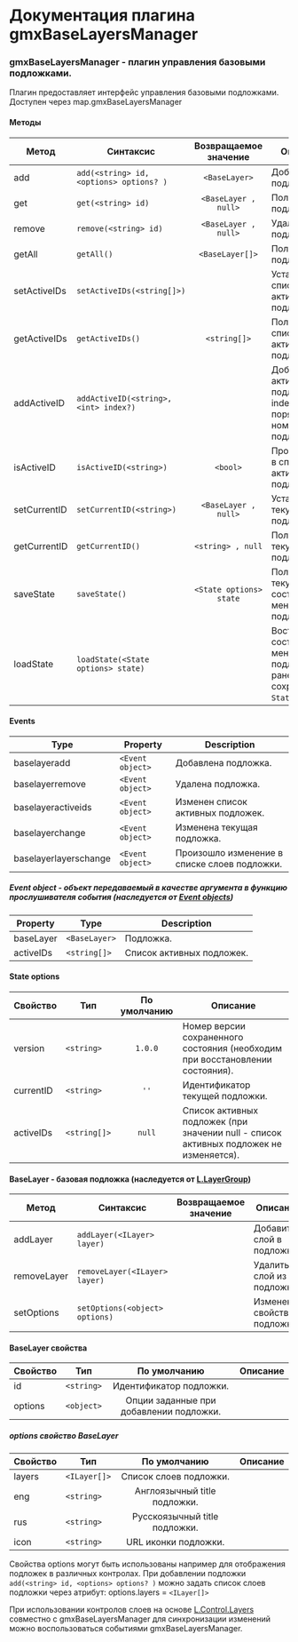# Документация плагина gmxBaseLayersManager

### gmxBaseLayersManager - плагин управления базовыми подложками.

Плагин предоставляет интерфейс управления базовыми подложками.
Доступен через map.gmxBaseLayersManager

#### Методы

Метод|Синтаксис|Возвращаемое значение|Описание
------|------|:---------:|-----------
add|`add(<string> id, <options> options? )`|`<BaseLayer>`| Добавить подложку.
get|`get(<string> id)`|`<BaseLayer , null>`| Получить подложку.
remove|`remove(<string> id)`|`<BaseLayer , null>`| Удалить подложку.
getAll|`getAll()`|`<BaseLayer[]>`| Получить все подложки.
setActiveIDs|`setActiveIDs(<string[]>)`|| Установить список активных подложек.
getActiveIDs|`getActiveIDs()`|`<string[]>`| Получить список активных подложек.
addActiveID|`addActiveID(<string>, <int> index?)`|| Добавить активную подложку (где index порядковый номер подложки).
isActiveID|`isActiveID(<string>)`|`<bool>`| Проверить id в списке активных подложек.
setCurrentID|`setCurrentID(<string>)`|`<BaseLayer , null>`| Установить текущую подложку.
getCurrentID|`getCurrentID()`|`<string> , null`| Получить текущую подложку.
saveState|`saveState()`|`<State options> state`| Получить текущее состояние менеджера подложек.
loadState|`loadState(<State options> state)`|| Востановить состояние менеджера подложек по ранее сохраненному `State options`.

#### Events

| Type | Property | Description
| --- | --- | ---
| baselayeradd | `<Event object>` | Добавлена подложка.
| baselayerremove | `<Event object>` | Удалена подложка.
| baselayeractiveids | `<Event object>` | Изменен список активных подложек.
| baselayerchange | `<Event object>` | Изменена текущая подложка.
| baselayerlayerschange | `<Event object>` | Произошло изменение в списке слоев подложки.

##### Event object - объект передаваемый в качестве аргумента в функцию прослушивателя события (наследуется от [Event objects](http://leafletjs.com/reference.html#event-objects))
| Property | Type | Description
| --- | --- | ---
| baseLayer | `<BaseLayer>` | Подложка.
| activeIDs | `<string[]>` | Список активных подложек.

#### State options

Свойство|Тип|По умолчанию|Описание
------|------|:---------:|-----------
version | `<string>` | `1.0.0` | Номер версии сохраненного состояния (необходим при восстановлении состояния).
currentID | `<string>` | `''` | Идентификатор текущей подложки.
activeIDs | `<string[]>` | `null` | Список активных подложек (при значении null - список активных подложек не изменяется).

#### BaseLayer - базовая подложка (наследуется от [L.LayerGroup](http://leafletjs.com/reference.html#layergroup))

Метод|Синтаксис|Возвращаемое значение|Описание
------|------|:---------:|-----------
addLayer|`addLayer(<ILayer> layer)`|| Добавить слой в подложку.
removeLayer|`removeLayer(<ILayer> layer)`|| Удалить слой из подложки.
setOptions|`setOptions(<object> options)`|| Изменение свойств подложки.

#### BaseLayer свойства

Свойство|Тип|По умолчанию|Описание
------|------|:---------:|-----------
id | `<string>` | Идентификатор подложки.
options | `<object>` | Опции заданные при добавлении подложки.

##### options свойство BaseLayer

Свойство|Тип|По умолчанию|Описание
------|------|:---------:|-----------
layers | `<ILayer[]>` | Список слоев подложки.
eng | `<string>` | Англоязычный title подложки.
rus | `<string>` | Русскоязычный title подложки.
icon | `<string>` | URL иконки подложки.

Свойства options могут быть использованы например для отображения подложек в различных контролах.
При добавлении подложки `add(<string> id, <options> options? )` можно задать список слоев подложки через атрибут:
options.layers = `<ILayer[]>`

При использовании контролов слоев на основе [L.Control.Layers](http://leafletjs.com/reference.html#control-layers) совместно с gmxBaseLayersManager
для синхронизации изменений можно воспользоваться событиями gmxBaseLayersManager.
